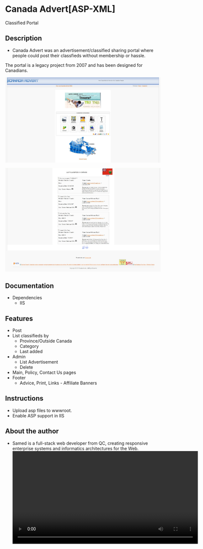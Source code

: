 # Canada Advert[ASP-XML]
Classified Portal

## Description

* Canada Advert was an advertisement/classified sharing portal where people could post their classfieds without membership or hassle. 

The portal is a legacy project from 2007 and has been designed for Canadians.

![Alt text](/screenshot-1.jpg?raw=true "Application Screenshot")

![Alt text](/screenshot-2.jpg?raw=true "Application Screenshot")

## Documentation
* Dependencies
  * IIS
 
## Features
* Post
* List classifieds by 
  * Province/Outside Canada
  * Category
  * Last added
* Admin
  * List Advertisement
  * Delete
* Main, Policy, Contact Us pages
* Footer
  * Advice, Print, Links - Affiliate Banners

## Instructions
* Upload asp files to wwwroot.
* Enable ASP support in IIS 

## About the author
* Samed is a full-stack web developer from QC, creating responsive enterprise systems and informatics architectures for the Web.
<video src="promo_video.mp4" controls width="600"></video>
